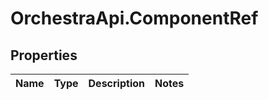 # OrchestraApi.ComponentRef

## Properties
Name | Type | Description | Notes
------------ | ------------- | ------------- | -------------


